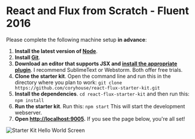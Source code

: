 # React and Flux from Scratch - Fluent 2016

Please complete the following machine setup **in advance**:  
1. **Install the latest version of [Node](https://nodejs.org)**.  
2. **Install [Git](https://git-scm.com/downloads)**.  
3. **Download an editor that supports JSX and [install the appropriate plugin](https://github.com/facebook/react/wiki/Complementary-Tools#jsx-integrations)**. I recommend SublimeText or Webstorm. Both offer free trials.  
4. **Clone the starter kit**. Open the command line and run this in the directory where you plan to work: 
```git clone https://github.com/coryhouse/react-flux-starter-kit.git```  
5. **Install the dependencies**. `cd react-flux-starter-kit` and then run this: `npm install`  
6. **Run the starter kit**. Run this: `npm start` This will start the development webserver.  
7. **Open [http://localhost:9005](http://localhost:9005).** If you see the page below, you're all set!
 
![Starter Kit Hello World Screen](https://cloud.githubusercontent.com/assets/1688997/12373610/acdc7fe6-bc44-11e5-8e31-792a9b444b8c.png)

